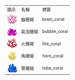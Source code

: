 <table>
	<tablebody>
		<tr>
			<td>圖示</td>
			<td>名稱</td>
			<td>標簽</td>
		</tr>
		<tr>
			<td><img src="../../mc_icon/decorations/coral/brain_coral.png"></td>
			<td>腦珊瑚</td>
			<td>brain_coral</td>
		</tr>
		<tr>
			<td><img src="../../mc_icon/decorations/coral/bubble_coral.png"></td>
			<td>氣泡珊瑚</td>
			<td>bubble_coral</td>
		</tr>
		<tr>
			<td><img src="../../mc_icon/decorations/coral/fire_coral.png"></td>
			<td>火珊瑚</td>
			<td>fire_coral</td>
		</tr>
		<tr>
			<td><img src="../../mc_icon/decorations/coral/horn_coral.png"></td>
			<td>角珊瑚</td>
			<td>horn_coral</td>
		</tr>
		<tr>
			<td><img src="../../mc_icon/decorations/coral/tube_coral.png"></td>
			<td>管珊瑚</td>
			<td>tube_coral</td>
		</tr>
	</tablebody>
</table>